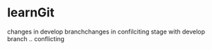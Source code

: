 # learnGit
changes in develop branchchanges in confilciting stage with develop branch  .. conflicting 